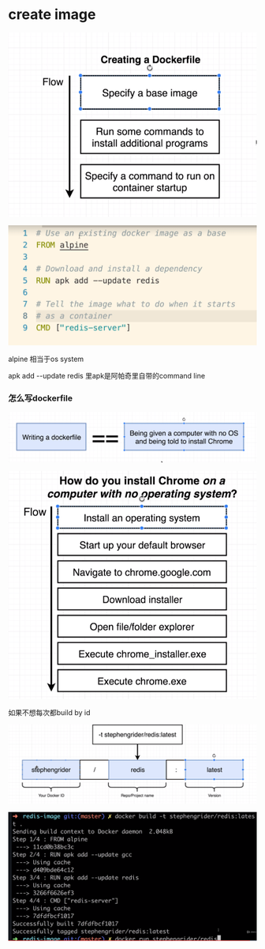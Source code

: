 # create image

![](../.gitbook/assets/image%20%28323%29.png)

![](../.gitbook/assets/image%20%28327%29.png)

alpine 相当于os system

apk add --update redis  里apk是阿帕奇里自带的command line

### 怎么写dockerfile

![](../.gitbook/assets/image%20%28325%29.png)

![](../.gitbook/assets/image%20%28316%29.png)

如果不想每次都build by id

![](../.gitbook/assets/image%20%28317%29.png)

![](../.gitbook/assets/image%20%28318%29.png)

